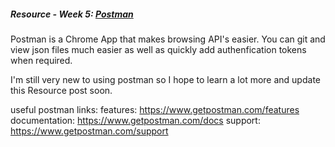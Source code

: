 ##### Resource - Week 5: [Postman](https://www.getpostman.com/)

Postman is a Chrome App that makes browsing API's easier. You can git and view json files much easier as well as quickly add authenfication tokens when required.

I'm still very new to using postman so I hope to learn a lot more and update this Resource post soon.

useful postman links:
features: https://www.getpostman.com/features
documentation: https://www.getpostman.com/docs
support: https://www.getpostman.com/support
